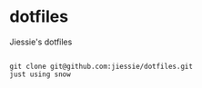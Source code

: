 dotfiles
========

Jiessie's dotfiles


<pre>
<code>
git clone git@github.com:jiessie/dotfiles.git
just using snow
</code>
</pre>
